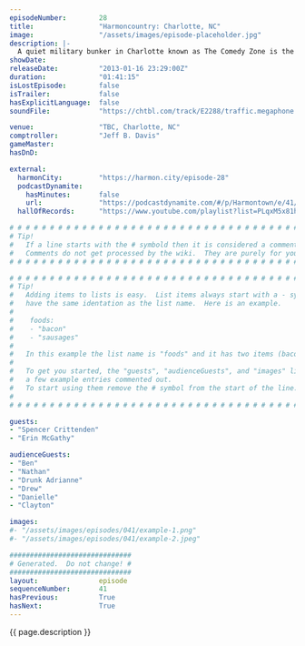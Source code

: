 ```yaml
---
episodeNumber:        28
title:                "Harmoncountry: Charlotte, NC"
image:                "/assets/images/episode-placeholder.jpg"
description: |-
  A quiet military bunker in Charlotte known as The Comedy Zone is the site of a kinder, gentler town meeting than Nashville's booze-drenched hootenanny. Mayor Harmon attempts to write a constitution and learns about the deep seated, low-stakes conflict between the Carolinas. In D&D, the band reunites aboard a spaceship and Erin shames a loud lady.
showDate:             
releaseDate:          "2013-01-16 23:29:00Z"
duration:             "01:41:15"
isLostEpisode:        false
isTrailer:            false
hasExplicitLanguage:  false
soundFile:            "https://chtbl.com/track/E2288/traffic.megaphone.fm/STA2730581515.mp3?updated=1554328271"

venue:                "TBC, Charlotte, NC"
comptroller:          "Jeff B. Davis"
gameMaster:           
hasDnD:               

external:
  harmonCity:         "https://harmon.city/episode-28"
  podcastDynamite:
    hasMinutes:       false
    url:              "https://podcastdynamite.com/#/p/Harmontown/e/41/28"
  hallOfRecords:      "https://www.youtube.com/playlist?list=PLqxM5x81hNOZbViFHV-_LHROFGme8VOLy"

# # # # # # # # # # # # # # # # # # # # # # # # # # # # # # # # # # # # # # # # # # # # #
# Tip!
#   If a line starts with the # symbold then it is considered a comment.
#   Comments do not get processed by the wiki.  They are purely for your information.
# # # # # # # # # # # # # # # # # # # # # # # # # # # # # # # # # # # # # # # # # # # # #

# # # # # # # # # # # # # # # # # # # # # # # # # # # # # # # # # # # # # # # # # # # # #
# Tip!
#   Adding items to lists is easy.  List items always start with a - symbol and have
#   have the same identation as the list name.  Here is an example.
#
#    foods:
#    - "bacon"
#    - "sausages"
#
#   In this example the list name is "foods" and it has two items (bacon, and sausages).
#
#   To get you started, the "guests", "audienceGuests", and "images" lists below have
#   a few example entries commented out.
#   To start using them remove the # symbol from the start of the line.
#
# # # # # # # # # # # # # # # # # # # # # # # # # # # # # # # # # # # # # # # # # # # # #

guests:
- "Spencer Crittenden"
- "Erin McGathy"

audienceGuests:
- "Ben"
- "Nathan"
- "Drunk Adrianne"
- "Drew"
- "Danielle"
- "Clayton"

images:
#- "/assets/images/episodes/041/example-1.png"
#- "/assets/images/episodes/041/example-2.jpeg"

##############################
# Generated.  Do not change! #
##############################
layout:               episode
sequenceNumber:       41
hasPrevious:          True
hasNext:              True
---
```


<!-- The episode description will be rendered here -->
{{ page.description }}

<!-- Add your content BELOW here -->
<!-- vvvvvvvvvvvvvvvvvvvvvvvvvvv -->




<!-- ^^^^^^^^^^^^^^^^^^^^^^^^^^^ -->
<!-- Add your content ABOVE here -->

<!-- The episode gallery will be rendered here -->